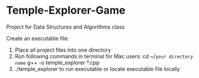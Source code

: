 # Temple-Explorer-Game
Project for Data Structures and Algorithms class

Create an executable file: 
  1. Place all project files into one directory
  2. Run following commands in terminal for Mac users:
       cd ~/`your directory name`
       g++ -o temple_explorer *.cpp
  3. ./temple_explorer to run executable or locate executable file locally
